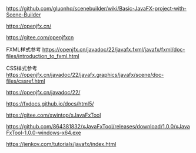 https://github.com/gluonhq/scenebuilder/wiki/Basic-JavaFX-project-with-Scene-Builder

https://openjfx.cn/

https://gitee.com/openjfxcn

FXML样式参考 https://openjfx.cn/javadoc/22/javafx.fxml/javafx/fxml/doc-files/introduction_to_fxml.html

CSS样式参考 https://openjfx.cn/javadoc/22/javafx.graphics/javafx/scene/doc-files/cssref.html

https://openjfx.cn/javadoc/22/

https://fxdocs.github.io/docs/html5/

https://gitee.com/xwintop/xJavaFxTool

https://github.com/864381832/xJavaFxTool/releases/download/1.0.0/xJavaFxTool-1.0.0-windows-x64.exe

https://jenkov.com/tutorials/javafx/index.html
